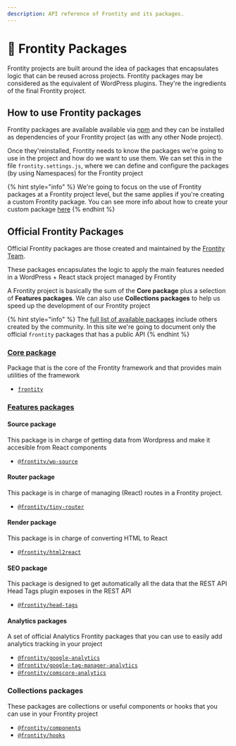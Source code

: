 ```yaml
---
description: API reference of Frontity and its packages.
---
```


# 🍱 Frontity Packages

Frontity projects are built around the idea of packages that encapsulates logic that can be reused across projects. Frontity packages may be considered as the equivalent of WordPress plugins.  They're the ingredients of the final Frontity project.

## How to use Frontity packages

Frontity packages are available available via [npm](https://www.npmjs.com/search?q=keywords:frontity) and they can be installed as dependencies of your Frontity project (as with any other Node project). 

Once they'reinstalled, Frontity needs to know the packages we're going to use in the project and how do we want to use them. We can set this in the file `frontity.settings.js`, where we can define and configure the packages (by using Namespaces) for the Frontity project 


{% hint style="info" %}
We're going to focus on the use of Frontity packages at a Frontity project level, but the same applies if you're creating a custom Frontity package. 
You can see more info about how to create your custom package [here](#)
{% endhint %}

## Official Frontity Packages

Official Frontity packages are those created and maintained by the [Frontity Team](https://frontity.org/about-us/). 

These packages encapsulates the logic to apply the main features needed in a WordPress + React stack project managed by Frontity

A Frontity project is basically the sum of the **Core package** plus a selection of **Features packages**. We can also use **Collections packages** to help us speed up the development of our Frontity project  

{% hint style="info" %}
The [full list of available packages](https://www.npmjs.com/search?q=keywords:frontity) include others created by the community. In this site we're going to document only the official `frontity` packages that has a public API
{% endhint %}

### [Core package](core-package/README.md)

Package that is the core of the Frontity framework and that provides main utilities of the framework

* [`frontity`](core-package/frontity.md)

### [Features packages](features-packages/README.md)

#### Source package 

This package is in charge of getting data from Wordpress and make it accesible from React components

- [`@frontity/wp-source`](features-packages/wp-source.md)

#### Router package 

This package is in charge of managing (React) routes in a Frontity project.

- [`@frontity/tiny-router`](features-packages/tiny-router.md)

#### Render package 

This package is in charge of converting HTML to React

- [`@frontity/html2react`](features-packages/html2react.md)

#### SEO package

This package is designed to get automatically all the data that the REST API Head Tags plugin exposes in the REST API

- [`@frontity/head-tags`](features-packages/head-tags.md)

#### Analytics packages

A set of official Analytics Frontity packages that you can use to easily add analytics tracking in your project

- [`@frontity/google-analytics`](features-packages/analytics/google-analytics.md)
- [`@frontity/google-tag-manager-analytics`](features-packages/analytics/google-tag-manager-analytics.md) 
- [`@frontity/comscore-analytics`](features-packages/analytics/comscore-analytics.md)

### Collections packages

These packages are collections or useful components or hooks that you can use in your Frontity project

- [`@frontity/components`](collections-packages/components.md)
- [`@frontity/hooks`](collections-packages/hooks.md)




